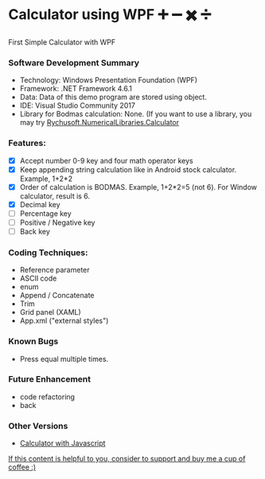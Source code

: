 # Calculator using WPF  :heavy_plus_sign: :heavy_minus_sign: :heavy_multiplication_x: :heavy_division_sign:
First Simple Calculator with WPF

### Software Development Summary
- Technology: Windows Presentation Foundation (WPF) 
- Framework: .NET Framework 4.6.1
- Data: Data of this demo program are stored using object.
- IDE: Visual Studio Community 2017
- Library for Bodmas calculation: None. (If you want to use a library, you may try [Rychusoft.NumericalLibraries.Calculator](https://www.nuget.org/packages/Rychusoft.NumericalLibraries.Calculator/)

### Features:
- [x] Accept number 0-9 key and four math operator keys
- [x] Keep appending string calculation like in Android stock calculator. Example, 1+2*2
- [x] Order of calculation is BODMAS. Example, 1+2*2=5 (not 6). For Window calculator, result is 6.
- [x] Decimal key
- [ ] Percentage key
- [ ] Positive / Negative key
- [ ] Back key

### Coding Techniques:
- Reference parameter
- ASCII code
- enum
- Append / Concatenate
- Trim
- Grid panel (XAML)
- App.xml ("external styles")

### Known Bugs
- Press equal multiple times.

### Future Enhancement
- code refactoring
- back 

### Other Versions
- [Calculator with Javascript](https://github.com/ngaisteve1/Calculator)

[If this content is helpful to you, consider to support and buy me a cup of coffee :) ](https://ko-fi.com/V7V2PN67)
